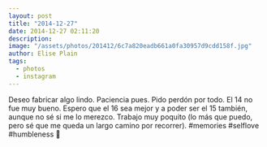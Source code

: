 ```yaml
---
layout: post
title: "2014-12-27"
date: 2014-12-27 02:11:20
description: 
image: "/assets/photos/201412/6c7a820eadb661a0fa30957d9cdd158f.jpg"
author: Elise Plain
tags: 
  - photos
  - instagram
---
```


Deseo fabricar algo lindo. Paciencia pues. Pido perdón por todo. El 14 no fue muy bueno. Espero que el 16 sea mejor y a poder ser el 15 también, aunque no sé si me lo merezco. Trabajo muy poquito (lo más que puedo, pero sé que me queda un largo camino por recorrer). #memories #selflove #humbleness 🐘
<p></p>
